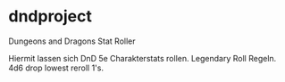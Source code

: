 # dndproject
Dungeons and Dragons Stat Roller

Hiermit lassen sich DnD 5e Charakterstats rollen. Legendary Roll Regeln. 4d6 drop lowest reroll 1's.
